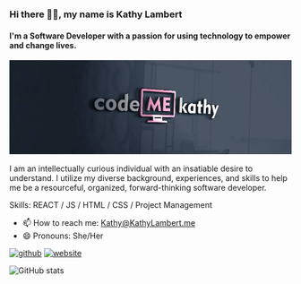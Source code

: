### Hi there 👋🏽, my name is Kathy Lambert
#### I'm a Software Developer with a passion for using technology to empower and change lives.
![I'm a Software Developer with a passion for using technology to empower and change lives.](https://github.com/CodeMeKathy/CodeMeKathy.github.io/blob/master/images/banner.png?raw=true)

I am an intellectually curious individual with an insatiable desire to understand. I utilize my diverse background, experiences, and skills to help me be a resourceful, organized, forward-thinking software developer.

Skills: REACT / JS / HTML / CSS / Project Management

- 📫 How to reach me: Kathy@KathyLambert.me 
- 😄 Pronouns: She/Her 


[<img src='https://cdn.jsdelivr.net/npm/simple-icons@3.0.1/icons/github.svg' alt='github' height='40'>](https://github.com/CodeMeKathy)  [<img src='https://cdn.jsdelivr.net/npm/simple-icons@3.0.1/icons/icloud.svg' alt='website' height='40'>](https://kathylambert.me)  

![GitHub stats](https://github-readme-stats.vercel.app/api?username=CodeMeKathy&show_icons=true&count_private=true)
